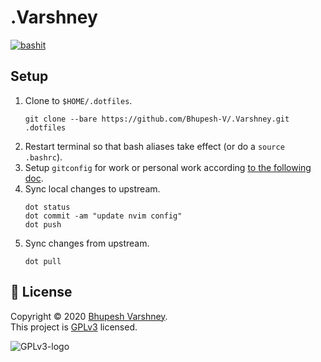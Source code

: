 # .Varshney

<a href="https://github.com/ellerbrock/open-source-badges">
	<img alt="bashit" src="https://badges.frapsoft.com/bash/v1/bash.png?v=103">
</a>

## Setup

1. Clone to `$HOME/.dotfiles`.
   ```
   git clone --bare https://github.com/Bhupesh-V/.Varshney.git .dotfiles
   ```
2. Restart terminal so that bash aliases take effect (or do a `source .bashrc`).
3. Setup `gitconfig` for work or personal work according [to the following doc](https://til.bhupesh.me/git/using-multiple-git-accounts-with-git-credentials#step-2-separate-git-config-for-each-account).
4. Sync local changes to upstream.
   ```
   dot status
   dot commit -am "update nvim config"
   dot push
   ```
5. Sync changes from upstream.
   ```
   dot pull
   ```

<!-- ## What's Inside 👀

> ~~I am pretty new to this stuff~~ (not anymore), so you won't find any scripts that hack NASA. Anyways, hope you find something useful, Good luck 👍

- [`scripts`](#scripts)
- [`bash_functions`](#bash_functions)
- [`bash_aliases`](#bash_aliases)
- [`bashrc`](#bashrc)
- [`init.vim` or `.vimrc`](#initvim-or-vimrc)


### [`.bash_functions`](https://github.com/Bhupesh-V/.Varshney/blob/master/.bash_functions)

<table>
	<tr>
		<th>Function Name</th>
		<th width="70%">Description & Demo</th>
	</tr>
	<tr>
		<td rowspan="2" align="center"><code><b>netu</b></code>🌐</td>
		<td>Analyze network data usage</td>
	</tr>
	<tr><td><details><summary>Demo</summary>
			<img title="netu: check network usage stats" alt="demo of netu gif" src="https://user-images.githubusercontent.com/34342551/90170484-c280cd80-ddbd-11ea-9d38-71821250989c.png">
		</details>
	</td>
	</tr>
	<tr>
		<td align="center"><code><b>vcd</b></code>🐍</td>
		<td>Automatically activate python virtual environments on cd</td>
	</tr>
	<tr>
		<td rowspan="2" align="center"><code><b>scd</b></code>💡</td>
		<td><p>[s]mart cd searches absolute path names of directories inside your system and switches to them automatically. No need to remember any locations !!. 
		<a href="https://bhupesh-v.github.io/creating-a-smart-alternative-to-cd/">Read More</a></p>
		Also see <a href="https://github.com/Bhupesh-V/.Varshney/blob/master/scd-completions.bash"><samp>scd-completions.bash</samp></a> for automatic tab suggestions.
		</td>
	</tr>
	<tr><td><details><summary>Demo</summary>
		<img title="scd : switch directories from anywhere to anywhere" alt="scd demo gif" src="https://user-images.githubusercontent.com/34342551/90309212-1eee0500-df04-11ea-9695-490103823164.gif">
	</details>
	</td>
	</tr>
	<tr>
		<td align="center"><code><b>alarm</b></code>⏰</td>
		<td>A single line utility for a timer/alarm</td>
	</tr>
	<tr>
		<td align="center"><code><b>myip</b></code>🌐</td>
		<td>A single line utility for showing my IP address</td>
	</tr>
	<tr>
		<td align="center"><code><b>extract</b></code>📦</td>
		<td>A utility for extracting different archives in an easy way</td>
	</tr>
</table>


### [`scripts`](https://github.com/Bhupesh-V/.Varshney/blob/master/scripts/)


1. [**sys**](https://github.com/Bhupesh-V/.Varshney/blob/master/scripts/sys)
   > A realtime update of your system using common shell commands
   <details><summary>Demo</summary>
   <img title="sys: get realtime update of your linux system" alt="sys.sh demo gif" src="https://user-images.githubusercontent.com/34342551/96346219-5cb00b00-10b8-11eb-90fb-d21f6ffa7c12.gif">
   </details>

   Install
   ```
   wget -q https://raw.githubusercontent.com/Bhupesh-V/.Varshney/master/scripts/sys && chmod +x sys && mv sys $HOME/.local/bin/
   ```
   
   install lm-sensors for detecting cpu-temps
   ```
   sudo apt install lm-sensors && sudo sensors-detect
   ```


2. [**md**](https://github.com/Bhupesh-V/.Varshney/blob/master/scripts/md)
   > A utility to watch a Markdown file & build its HTML preview using commonmarker
   <details><summary>Demo</summary>
   <img title="md: utility to watch a Markdown file & build its HTML preview using commonmarker" alt="md.sh demo gif" src="https://user-images.githubusercontent.com/34342551/97805510-a4b85b80-1c7c-11eb-9efe-3eedbb76a70b.gif">
   </details>

   Install
   ```
   wget -q https://raw.githubusercontent.com/Bhupesh-V/.Varshney/master/scripts/md && chmod +x md && mv md $HOME/.local/bin/
   ```

3. [**colors**](https://github.com/Bhupesh-V/.Varshney/blob/master/scripts/colors)
   > A utility to check color capability of your terminal
   <details><summary>Demo</summary>
   <img title="colors: utility to check color capabilities of your terminal" alt="colors.sh demo png" src="https://user-images.githubusercontent.com/34342551/97805252-f2cc5f80-1c7a-11eb-92be-31ac80ec0719.png">
   </details>

   Install
   ```
   wget -q https://raw.githubusercontent.com/Bhupesh-V/.Varshney/master/scripts/colors && chmod +x colors && mv colors $HOME/.local/bin/
   ```

4. [**myprs**](https://github.com/Bhupesh-V/.Varshney/blob/master/scripts/myprs)
   > A python utility to list a github user's pull requests in a nicely readable markdown file with 0 external dependencies.

   Install
   ```
   wget -q https://raw.githubusercontent.com/Bhupesh-V/.Varshney/master/scripts/myprs && chmod +x myprs && mv myprs $HOME/.local/bin/
   ```
5. [**bkp**](https://github.com/Bhupesh-V/.Varshney/blob/master/scripts/bkp)
   > A python utility to backup files on Github as a Secret Gist (0 dependency)

   Install
   ```
   wget -q https://raw.githubusercontent.com/Bhupesh-V/.Varshney/master/scripts/bkp && chmod +x bkp && mv bkp $HOME/.local/bin/
   ```
6. [**contributors**](https://github.com/Bhupesh-V/.Varshney/blob/master/scripts/contributors)
   > A python utility to list all the contributors on your github repositories 

   Install
   ```
   wget -q https://raw.githubusercontent.com/Bhupesh-V/.Varshney/master/scripts/contributors && chmod +x contributors && mv contributors $HOME/.local/bin/
   ```
7. [**gif**](https://github.com/Bhupesh-V/.Varshney/blob/master/scripts/gif)
   > A shell utility to convert videos to high-quality GIFs using ffmpeg

   Install
   ```
   wget -q https://raw.githubusercontent.com/Bhupesh-V/.Varshney/master/scripts/gif && chmod +x gif && mv gif $HOME/.local/bin/
   ```
8. [**surf**](https://github.com/Bhupesh-V/.Varshney/blob/master/scripts/surf)
   > A python script to surf the web from command line, powered by searx (0 external dependencies)
   <details><summary>Demo</summary>
   <img title="surf.py surf internet in terminal" alt="surf.py demo png" src="https://user-images.githubusercontent.com/34342551/108616880-9e223f80-7437-11eb-988d-8b048fb39af2.gif">
   </details>

   Install
   ```
   wget -q https://raw.githubusercontent.com/Bhupesh-V/.Varshney/master/scripts/surf && chmod +x surf && mv surf $HOME/.local/bin/
   ```
9. [**oib (open in browser)**](https://github.com/Bhupesh-V/.Varshney/blob/master/scripts/oib)
   > A utility to open a text-file as a HTML page so that I can use grammarly web extension `-_-`

   Install
   ```
   wget -q https://raw.githubusercontent.com/Bhupesh-V/.Varshney/master/scripts/oib && chmod +x oib && mv oib $HOME/.local/bin/
   ```

#### Keyboard Shortcuts

|    Shortcut    |    Purpose    |
|:-------------:|:-------------|
|  `F3` |    Open **:term**   |
|  `F4` |    Insert Current Date (dd mm, yyyy)   |
|  `F5` |    Source **$MYVIMRC**   |
|  `F6` |    **:NERDToggle**   |
|  `F7` |    Edit **$MYVIMRC**   |
|  `F8` |    Switch to Transparent Mode   |
|  `F9` |    Write and Quit on all buffers (Kill Switch)   |
|  `F10` |    Indent based on FileType   |
|  `Alt` + `m` |  Build & Run code using **:make**  |
|  `Alt` + `h` |  Vertical resize +3  |
|  `Alt` + `l` |  Vertical resize -3  |
|  `Alt` + `k` |  Horizontal resize +3  |
|  `Alt` + `j` |  Horizontal resize +3  |
|  `Alt` + `<CR>` |  Switch to **:Goyo** Mode  |
|  `Shift` + `k` |  Move line(s) up  |
|  `Shift` + `j` |  Move line(s) down  |
|  `Shift` + `r` |  Run linux Command at current line  |
|  `Shift` + `l` |  Open hyperlink at current line  |
|  `Shift` + `t` |  Switch buffer in current window |
|  `Ctrl` + `c` |   Copy in Visual Mode  |
|  `Ctrl` + `v` |   Paste in Insert Mode |
|  `t` |    Toggle Comment in Current line (Normal Mode)  |
|  `<space>` |    Toggle Fold at Current line |
|  `<Tab>` |  Switch Windows | -->


<!-- ## Author [![bhupesh-twitter-image](https://kutt.it/bhupeshimself)](https://twitter.com/bhupeshimself)
**🤓 [Bhupesh Varshney](https://bhupesh.me)** 

<img height="200px" src="https://user-images.githubusercontent.com/34342551/101245824-8e973280-3735-11eb-982e-17d59d74891a.png"> -->

<!-- ## ☺️ Show your support

Support me by giving a ⭐️ if this project helped you! or just [![Twitter URL](https://img.shields.io/twitter/url?style=social&url=https%3A%2F%2Fgithub.com%2FBhupesh-V%2F.Varshney%2F)](https://twitter.com/intent/tweet?url=https://github.com/Bhupesh-V/.Varshney&text=.Varshney%20via%20@bhupeshimself) -->

## 📝 License

Copyright © 2020 [Bhupesh Varshney](https://github.com/Bhupesh-V).<br />
This project is [GPLv3](https://github.com/Bhupesh-V/.Varshney/blob/master/LICENSE) licensed.

![GPLv3-logo](https://www.gnu.org/graphics/gplv3-with-text-136x68.png)
